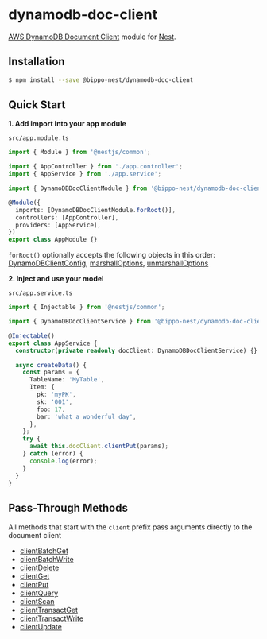 # dynamodb-doc-client

[AWS DynamoDB Document Client](https://docs.aws.amazon.com/AWSJavaScriptSDK/latest/AWS/DynamoDB/DocumentClient.html) module for [Nest](https://github.com/nestjs/nest).

## Installation

```bash
$ npm install --save @bippo-nest/dynamodb-doc-client
```

## Quick Start

**1. Add import into your app module**

`src/app.module.ts`

```ts
import { Module } from '@nestjs/common';

import { AppController } from './app.controller';
import { AppService } from './app.service';

import { DynamoDBDocClientModule } from '@bippo-nest/dynamodb-doc-client';

@Module({
  imports: [DynamoDBDocClientModule.forRoot()],
  controllers: [AppController],
  providers: [AppService],
})
export class AppModule {}
```

`forRoot()` optionally accepts the following objects in this order:
[DynamoDBClientConfig](https://docs.aws.amazon.com/AWSJavaScriptSDK/latest/AWS/DynamoDB.html#constructor-property),
[marshallOptions](https://docs.aws.amazon.com/AWSJavaScriptSDK/v3/latest/interfaces/_aws_sdk_util_dynamodb.marshallOptions.html),
[unmarshallOptions](https://docs.aws.amazon.com/AWSJavaScriptSDK/v3/latest/interfaces/_aws_sdk_util_dynamodb.unmarshallOptions.html)

**2. Inject and use your model**

`src/app.service.ts`

```ts
import { Injectable } from '@nestjs/common';

import { DynamoDBDocClientService } from '@bippo-nest/dynamodb-doc-client';

@Injectable()
export class AppService {
  constructor(private readonly docClient: DynamoDBDocClientService) {}

  async createData() {
    const params = {
      TableName: 'MyTable',
      Item: {
        pk: 'myPK',
        sk: '001',
        foo: 17,
        bar: 'what a wonderful day',
      },
    };
    try {
      await this.docClient.clientPut(params);
    } catch (error) {
      console.log(error);
    }
  }
}
```

## Pass-Through Methods

All methods that start with the `client` prefix pass arguments directly to the document client

- [clientBatchGet](https://docs.aws.amazon.com/AWSJavaScriptSDK/latest/AWS/DynamoDB/DocumentClient.html#batchGet-property)
- [clientBatchWrite](https://docs.aws.amazon.com/AWSJavaScriptSDK/latest/AWS/DynamoDB/DocumentClient.html#batchWrite-property)
- [clientDelete](https://docs.aws.amazon.com/AWSJavaScriptSDK/latest/AWS/DynamoDB/DocumentClient.html#delete-property)
- [clientGet](https://docs.aws.amazon.com/AWSJavaScriptSDK/latest/AWS/DynamoDB/DocumentClient.html#get-property)
- [clientPut](https://docs.aws.amazon.com/AWSJavaScriptSDK/latest/AWS/DynamoDB/DocumentClient.html#put-property)
- [clientQuery](https://docs.aws.amazon.com/AWSJavaScriptSDK/latest/AWS/DynamoDB/DocumentClient.html#query-property)
- [clientScan](https://docs.aws.amazon.com/AWSJavaScriptSDK/latest/AWS/DynamoDB/DocumentClient.html#scan-property)
- [clientTransactGet](https://docs.aws.amazon.com/AWSJavaScriptSDK/latest/AWS/DynamoDB/DocumentClient.html#transactGet-property)
- [clientTransactWrite](https://docs.aws.amazon.com/AWSJavaScriptSDK/latest/AWS/DynamoDB/DocumentClient.html#transactWrite-property)
- [clientUpdate](https://docs.aws.amazon.com/AWSJavaScriptSDK/latest/AWS/DynamoDB/DocumentClient.html#update-property)
